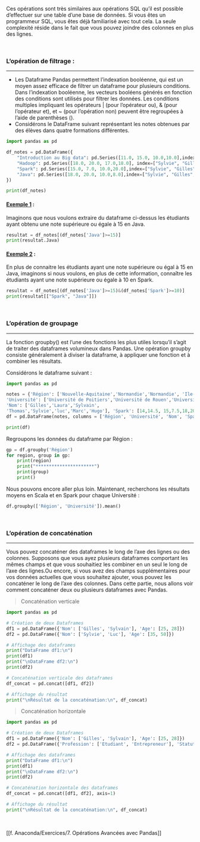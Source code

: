 
Ces opérations sont très similaires aux opérations SQL qu’il est possible d’effectuer sur une table d’une base de données. Si vous êtes un programmeur SQL, vous êtes déjà familiarisé avec tout cela. La seule complexité réside dans le fait que vous pouvez joindre des colonnes en plus des lignes.

<br>

### L’opération de filtrage :

---

- Les Dataframe Pandas permettent l’indexation booléenne, qui est un moyen assez efficace de filtrer un dataframe pour plusieurs conditions. Dans l’indexation booléenne, les vecteurs booléens générés en fonction des conditions sont utilisés pour filtrer les données. Les conditions multiples impliquant les opérateurs | (pour l’opérateur ou), & (pour l’opérateur et), et ~ (pour l’opération non) peuvent être regroupées à l’aide de parenthèses ().
- Considérons le DataFrame suivant représentant les notes obtenues par des élèves dans quatre formations différentes.

```python
import pandas as pd

df_notes = pd.DataFrame({
	"Introduction au Big data": pd.Series([11.0, 15.0, 10.0,10.0],index=["Sylvie", "Gilles", "Sylvain", "Thomas"]),
	"Hadoop": pd.Series([18.0, 20.0, 17.0,18.0], index=["Sylvie", "Gilles", "Sylvain", "Thomas"]),
	"Spark": pd.Series([15.0, 7.0, 10.0,20.0],index=["Sylvie", "Gilles", "Sylvain", "Thomas"]),
	"Java": pd.Series([18.0, 20.0, 10.0,8.0],index=["Sylvie", "Gilles", "Sylvain", "Thomas"]),
})

print(df_notes)
```

#### <u>Exemple 1</u> : 

Imaginons que nous voulons extraire du dataframe ci-dessus les étudiants ayant obtenu une note supérieure ou égale à 15 en Java.

```python
resultat = df_notes[(df_notes['Java']>=15)]
print(resultat.Java)
```

#### <u>Exemple 2</u> : 

En plus de connaitre les étudiants ayant une note supérieure ou égal à 15 en Java, imaginons si nous voulons, en plus de cette information, connaître les étudiants ayant une note supérieure ou égale à 10 en Spark.

```python
resultat = df_notes[(df_notes['Java']>=15)&(df_notes['Spark']>=10)]
print(resultat[["Spark", "Java"]])
```

<br>

### L’opération de groupage

---

La fonction groupby() est l’une des fonctions les plus utiles lorsqu’il s’agit de traiter des dataframes volumineux dans Pandas. Une opération groupby consiste généralement à diviser la dataframe, à appliquer une fonction et à combiner les résultats.

Considérons le dataframe suivant :

```python
import pandas as pd

notes = {'Région': ['Nouvelle-Aquitaine','Normandie','Normandie', 'Ile-de-France','Ile-de-France','Grand Est','Grand Est','Grand Est'],
'Université': ['Université de Poitiers','Université de Rouen','Université de Rouen', 'Université de Paris','Université de Paris','Université de Reims','Université de Reims','Université de Reims'],
'Nom': ['Gilles','Laura','Sylvain',
'Thomas','Sylvie','luc','Marc','Hugo'], 'Spark': [14,14.5, 15,7.5,18,20,19,14], 'Scala': [15,10,11,9,10.5,18.5,16,16]}
df = pd.DataFrame(notes, columns = ['Région', 'Université', 'Nom', 'Spark', 'Scala'])

print(df)
```

Regroupons les données du dataframe par Région :

```python
gp = df.groupby('Région')
for region, group in gp:
	print(region)
	print("**********************")
	print(group)
	print()
```

Nous pouvons encore aller plus loin. Maintenant, recherchons les résultats moyens en Scala et en Spark pour chaque Université :

```python
df.groupby(['Région', 'Université']).mean()
```

<br>

### L’opération de concaténation

---

Vous pouvez concaténer des dataframes le long de l’axe des lignes ou des colonnes. Supposons que vous ayez plusieurs dataframes comportant les mêmes champs et que vous souhaitiez les combiner en un seul le long de l’axe des lignes.Ou encore, si vous avez des champs supplémentaires pour vos données actuelles que vous souhaitez ajouter, vous pouvez les concaténer le long de l’axe des colonnes. Dans cette partie, nous allons voir comment concaténer deux ou plusieurs dataframes avec Pandas.

> Concaténation verticale

```python
import pandas as pd

# Création de deux Dataframes
df1 = pd.DataFrame({'Nom': ['Gilles', 'Sylvain'], 'Age': [25, 28]})
df2 = pd.DataFrame({'Nom': ['Sylvie', 'Luc'], 'Age': [35, 50]})

# Affichage des dataframes
print("DataFrame df1:\n")
print(df1)
print("\nDataFrame df2:\n")
print(df2)

# Concaténation verticale des dataframes
df_concat = pd.concat([df1, df2])

# Affichage du résultat
print("\nRésultat de la concaténation:\n", df_concat)
```

> Concaténation horizontale

```python
import pandas as pd

# Création de deux Dataframes
df1 = pd.DataFrame({'Nom': ['Gilles', 'Sylvain'], 'Age': [25, 28]})
df2 = pd.DataFrame({'Profession': ['Etudiant', 'Entrepreneur'], 'Statut Matrimoniale': ['Célibataire', 'Marié']})

# Affichage des dataframes
print("DataFrame df1:\n")
print(df1)
print("\nDataFrame df2:\n")
print(df2)

# Concaténation horizontale des dataframes
df_concat = pd.concat([df1, df2], axis=1)

# Affichage du résultat
print("\nRésultat de la concaténation:\n", df_concat)
```

<br>

[[f. Anaconda/Exercices/7. Opérations Avancées avec Pandas]]
